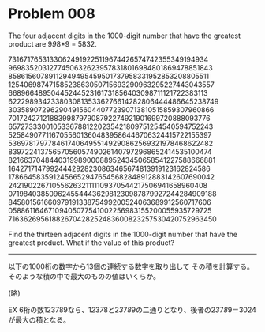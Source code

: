 Problem 008
===========

The four adjacent digits in the 1000-digit number that have the greatest product are 9*9*8*9 = 5832.

73167176531330624919225119674426574742355349194934
96983520312774506326239578318016984801869478851843
85861560789112949495459501737958331952853208805511
12540698747158523863050715693290963295227443043557
66896648950445244523161731856403098711121722383113
62229893423380308135336276614282806444486645238749
30358907296290491560440772390713810515859307960866
70172427121883998797908792274921901699720888093776
65727333001053367881220235421809751254540594752243
52584907711670556013604839586446706324415722155397
53697817977846174064955149290862569321978468622482
83972241375657056057490261407972968652414535100474
82166370484403199890008895243450658541227588666881
16427171479924442928230863465674813919123162824586
17866458359124566529476545682848912883142607690042
24219022671055626321111109370544217506941658960408
07198403850962455444362981230987879927244284909188
84580156166097919133875499200524063689912560717606
05886116467109405077541002256983155200055935729725
71636269561882670428252483600823257530420752963450

Find the thirteen adjacent digits in the 1000-digit number that have the greatest product.  What if the value of this product?

***

以下の1000桁の数字から13個の連続する数字を取り出して その積を計算する。そのような積の中で最大のものの値はいくらか。

(略)

EX 6桁の数123789なら、1*2*3*7*8と2*3*7*8*9の二通りとなり、後者の2*3*7*8*9＝3024が最大の積となる。

